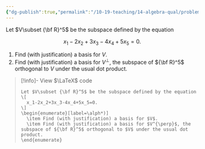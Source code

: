 ```yaml
---
{"dg-publish":true,"permalink":"/10-19-teaching/14-algebra-qual/problem-from-past-exams/linear-algebra/bases-for-a-subspace-and-its-orthogonal-complement/","tags":["linear_algebra"],"updated":"2025-03-18T10:40:12-07:00"}
---
```


Let $V\subset {\bf R}^5$ be the subspace defined by the equation

$$x_1-2x_2+3x_3-4x_4+5x_5=0.$$

1. Find (with justification) a basis for $V$.
2. Find (with justification) a basis for $V^{\perp}$, the subspace of ${\bf R}^5$ orthogonal to $V$ under the usual dot product.

> [!info]- View $\LaTeX$ code
> ```
> Let $V\subset {\bf R}^5$ be the subspace defined by the equation
> \[
> 	x_1-2x_2+3x_3-4x_4+5x_5=0.
> \]
> \begin{enumerate}[label=\alph*)]
> 	\item Find (with justification) a basis for $V$.
> 	\item Find (with justification) a basis for $V^{\perp}$, the subspace of ${\bf R}^5$ orthogonal to $V$ under the usual dot product.
> \end{enumerate}
> ```